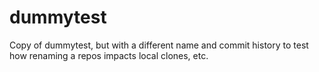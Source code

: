 # dummytest
Copy of dummytest, but with a different name and commit history to test how renaming a repos impacts local clones, etc.
